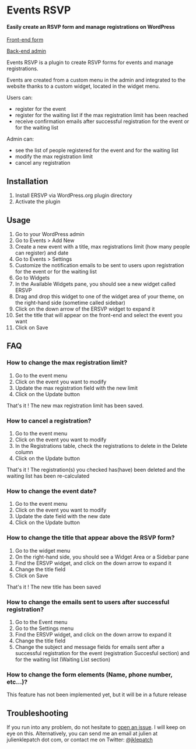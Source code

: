 # Events RSVP

#### Easily create an RSVP form and manage registrations on WordPress 

[Front-end form](https://github.com/jklepatch/ersvp/raw/master/front-end.png)

[Back-end admin](https://github.com/jklepatch/ersvp/raw/master/back-end.png)

Events RSVP is a plugin to create RSVP forms for events and manage registrations.

Events are created from a custom menu in the admin and integrated to the website
thanks to a custom widget, located in the widget menu.

Users can:
* register for the event
* register for the waiting list if the max registration limit has been reached
* receive confirmation emails after successful registration for the event or
for the waiting list

Admin can:
* see the list of people registered for the event and for the waiting list
* modify the max registration limit
* cancel any registration

## Installation

1. Install ERSVP via WordPress.org plugin directory
1. Activate the plugin

## Usage

1. Go to your WordPress admin
2. Go to Events > Add New
3. Create a new event with a title, max registrations limit (how many people can register) and date
4. Go to Events > Settings
5. Customize the notification emails to be sent to users upon registration for the event or for the waiting list
6. Go to Widgets 
7. In the Available Widgets pane, you should see a new widget called ERSVP
8. Drag and drop this widget to one of the widget area of your theme, on the right-hand side (sometime called sidebar)
9. Click on the down arrow of the ERSVP widget to expand it
10. Set the title that will appear on the front-end and select the event you want
11. Click on Save

## FAQ

### How to change the max registration limit?

1. Go to the event menu
2. Click on the event you want to modify
3. Update the max registration field with the new limit
4. Click on the Update button 

That's it ! The new max registration limit has been saved.

### How to cancel a registration?

1. Go to the event menu
2. Click on the event you want to modify
3. In the Registrations table, check the registrations to delete in the Delete column
4. Click on the Update button 

That's it ! The registration(s) you checked has(have) been deleted and the waiting list has been re-calculated

### How to change the event date?

1. Go to the event menu
2. Click on the event you want to modify
3. Update the date field with the new date
4. Click on the Update button

### How to change the title that appear above the RSVP form?

1. Go to the widget menu
2. On the right-hand side, you should see a Widget Area or a Sidebar pane
3. Find the ERSVP widget, and click on the down arrow to expand it
4. Change the title field
5. Click on Save 

That's it ! The new title has been saved

### How to change the emails sent to users after successful registration? 

1. Go to the Event menu
2. Go to the Settings menu
3. Find the ERSVP widget, and click on the down arrow to expand it
4. Change the title field
5. Change the subject and message fields for emails sent after a successful registration
for the event (registration Succesful section) and for the waiting list (Waiting List section) 

### How to change the form elements (Name, phone number, etc...)?

This feature has not been implemented yet, but it will be in a future release

## Troubleshooting

If you run into any problem, do not hesitate to [open an issue][issues]. I will keep on eye on this. 
Alternatively, you can send me an email at julien at julienklepatch dot com, or contact me on Twitter: [@jklepatch](https://twitter.com/jklepatch)

[issues]: https://github.com/jklepatch/ersvp/issues